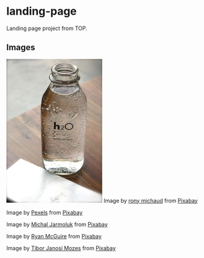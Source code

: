 # landing-page
Landing page project from TOP.

## Images 
<img src="./images/bottle-1838772_1280.jpg" alt="Bottle of water." width="250px" heigh="250">
Image by <a href="https://pixabay.com/users/ronymichaud-647623/?utm_source=link-attribution&utm_medium=referral&utm_campaign=image&utm_content=578897">rony michaud</a> from <a href="https://pixabay.com//?utm_source=link-attribution&utm_medium=referral&utm_campaign=image&utm_content=578897">Pixabay</a>

Image by <a href="https://pixabay.com/users/pexels-2286921/?utm_source=link-attribution&utm_medium=referral&utm_campaign=image&utm_content=1838772">Pexels</a> from <a href="https://pixabay.com//?utm_source=link-attribution&utm_medium=referral&utm_campaign=image&utm_content=1838772">Pixabay</a>

Image by <a href="https://pixabay.com/users/jarmoluk-143740/?utm_source=link-attribution&utm_medium=referral&utm_campaign=image&utm_content=2105213">Michal Jarmoluk</a> from <a href="https://pixabay.com//?utm_source=link-attribution&utm_medium=referral&utm_campaign=image&utm_content=2105213">Pixabay</a>

Image by <a href="https://pixabay.com/users/ryanmcguire-123690/?utm_source=link-attribution&utm_medium=referral&utm_campaign=image&utm_content=413684">Ryan McGuire</a> from <a href="https://pixabay.com//?utm_source=link-attribution&utm_medium=referral&utm_campaign=image&utm_content=413684">Pixabay</a>

Image by <a href="https://pixabay.com/users/tiburi-2851152/?utm_source=link-attribution&utm_medium=referral&utm_campaign=image&utm_content=1576418">Tibor Janosi Mozes</a> from <a href="https://pixabay.com//?utm_source=link-attribution&utm_medium=referral&utm_campaign=image&utm_content=1576418">Pixabay</a>
